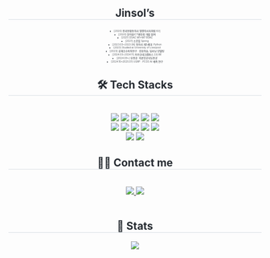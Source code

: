 <div align= "center"> 
    <h2 style="border-bottom: 1px solid #d8dee4; color: #282d33;"> Jinsol’s </h2>  
    <div style="font-weight: 300; font-size: 5px; text-align: center; color: #282d33;"> 
        <li> [2020] 전국연합동아리 멋쟁이사자처럼 8기 </li>
        <li> [2020] 한이음ICT멘토링 개발 참여</li>
        <li> [2021] DSAC M1~M7  BSAC</li>
        <li> [2021] 소모임 Spring</li>
        <li> [2023.03~2023.06] 동아리 제5세대: Python</li>
        <li> [2023] Studied at University of Liverpool</li>
        <li> [2023] 유해조수퇴치연구 : 강화학습, 딥러닝 모델링</li>
        <li> [2024.03~2024.11] 카카오테크캠퍼스 2기 BE </li>
        <li> [2024.09~] 부전공: 의료인공지능전공 </li>
        <li> [2024.10~2025.01] UGRP : PCOS AI 예측 연구</li> 
    </div> 
</div>

<div align= "center">
    <h2 style="border-bottom: 1px solid #d8dee4; color: #282d33;"> 🛠️ Tech Stacks </h2> <br> 
    <div style="margin: 0 auto; text-align: center;" align= "center"> 
        <img src="https://img.shields.io/badge/C++-00599C?style=for-the-badge&logo=C%2B%2B&logoColor=white">
        <img src="https://img.shields.io/badge/C-A8B9CC?style=for-the-badge&logo=C&logoColor=white">
        <img src="https://img.shields.io/badge/Java-007396?style=for-the-badge&logo=Java&logoColor=white">
        <img src="https://img.shields.io/badge/Javascript-F7DF1E?style=for-the-badge&logo=Javascript&logoColor=white">
        <img src="https://img.shields.io/badge/HTML5-E34F26?style=for-the-badge&logo=HTML5&logoColor=white">
        <br/>
        <img src="https://img.shields.io/badge/Linux-FCC624?style=for-the-badge&logo=Linux&logoColor=white">
        <img src="https://img.shields.io/badge/MySQL-4479A1?style=for-the-badge&logo=MySQL&logoColor=white">
        <img src="https://img.shields.io/badge/Python-3776AB?style=for-the-badge&logo=Python&logoColor=white">
        <img src="https://img.shields.io/badge/PyTorch-EE4C2C?style=for-the-badge&logo=PyTorch&logoColor=white">
        <img src="https://img.shields.io/badge/Spring-6DB33F?style=for-the-badge&logo=Spring&logoColor=white">
        <br/>
        <img src="https://img.shields.io/badge/Spring Boot-6DB33F?style=for-the-badge&logo=Spring Boot&logoColor=white">
        <img src="https://img.shields.io/badge/Tensorflow-FF6F00?style=for-the-badge&logo=Tensorflow&logoColor=white">
    </div>
</div>

<div align= "center">
    <h2 style="border-bottom: 1px solid #d8dee4; color: #282d33;"> 🧑‍💻 Contact me </h2> <br> 
    <div align= "center"> 
        <a href="https://forjstudy.tistory.com"> 
            <img src="https://img.shields.io/badge/Tistory-000000?style=for-the-badge&logo=Tistory&logoColor=white&link=https://forjstudy.tistory.com"> 
        </a>
        <a href="mailto:purnsol1001@gmail.com"> 
            <img src="https://img.shields.io/badge/Gmail-EA4335?style=for-the-badge&logo=Gmail&logoColor=white&link=mailto:purnsol1001@gmail.com"> 
        </a>
    </div> <br> 
</div>

<div align= "center"> 
    <h2 style="border-bottom: 1px solid #d8dee4; color: #282d33;"> 🏅 Stats </h2> 
    <div align= "center"> 
        <img src="https://github-readme-stats.vercel.app/api?username=mogld&bg_color=180,00000000,00000000&title_color=000000&text_color=000000 /> 
        <img src="https://github-readme-stats.vercel.app/api/top-langs/?username=mogld&layout=compact&bg_color=180,00000000,00000000&title_color=000000&text_color=000000&exclude_repo=Database-project, WebProgramming"" /> 
    </div> 
</div>
